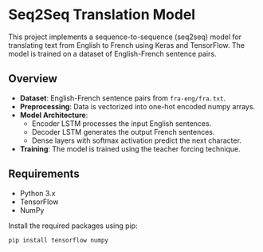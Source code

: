 # Seq2Seq Translation Model

This project implements a sequence-to-sequence (seq2seq) model for translating text from English to French using Keras and TensorFlow. The model is trained on a dataset of English-French sentence pairs.

## Overview

- **Dataset**: English-French sentence pairs from `fra-eng/fra.txt`.
- **Preprocessing**: Data is vectorized into one-hot encoded numpy arrays.
- **Model Architecture**: 
  - Encoder LSTM processes the input English sentences.
  - Decoder LSTM generates the output French sentences.
  - Dense layers with softmax activation predict the next character.
- **Training**: The model is trained using the teacher forcing technique.

## Requirements

- Python 3.x
- TensorFlow
- NumPy

Install the required packages using pip:

```bash
pip install tensorflow numpy
